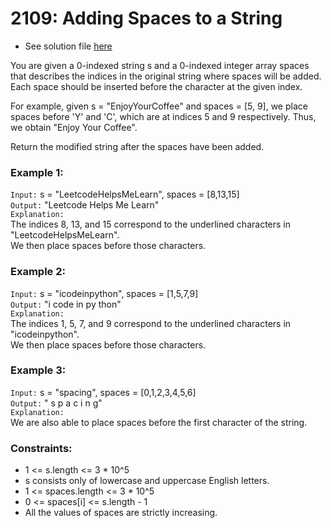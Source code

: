 # 2109: Adding Spaces to a String

- See solution file [here](./solution.cpp)

You are given a 0-indexed string s and a 0-indexed integer array spaces that describes the indices
in the original string where spaces will be added. Each space should be inserted before the character
at the given index.

For example, given s = "EnjoyYourCoffee" and spaces = [5, 9], we place spaces before 'Y' and 'C',
which are at indices 5 and 9 respectively. Thus, we obtain "Enjoy Your Coffee".

Return the modified string after the spaces have been added.

### Example 1:

`Input:` s = "LeetcodeHelpsMeLearn", spaces = [8,13,15]  
`Output:` "Leetcode Helps Me Learn"  
`Explanation:`   
The indices 8, 13, and 15 correspond to the underlined characters in "LeetcodeHelpsMeLearn".  
We then place spaces before those characters.  

### Example 2:

`Input:` s = "icodeinpython", spaces = [1,5,7,9]  
`Output:` "i code in py thon"  
`Explanation:`  
The indices 1, 5, 7, and 9 correspond to the underlined characters in "icodeinpython".  
We then place spaces before those characters.

### Example 3:

`Input:` s = "spacing", spaces = [0,1,2,3,4,5,6]  
`Output:` " s p a c i n g"  
`Explanation:`  
We are also able to place spaces before the first character of the string.
 
### Constraints:

- 1 <= s.length <= 3 * 10^5
- s consists only of lowercase and uppercase English letters.
- 1 <= spaces.length <= 3 * 10^5
- 0 <= spaces[i] <= s.length - 1
- All the values of spaces are strictly increasing.